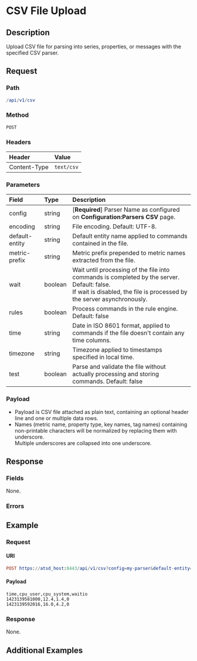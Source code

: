 # CSV File Upload

## Description

Upload CSV file for parsing into series, properties, or messages with the specified CSV parser.

## Request

### Path 

```elm
/api/v1/csv
```

### Method

```
POST 
```

### Headers

|**Header**|**Value**|
|:---|:---|
| Content-Type | `text/csv` |

### Parameters

| **Field** | **Type** | **Description** |
|:---|:---|:---|
| config   | string   | [**Required**] Parser Name as configured on **Configuration:Parsers CSV** page.|
| encoding      | string   | File encoding. Default: UTF-8.|
| default-entity| string | Default entity name applied to commands contained in the file. |
| metric-prefix | string | Metric prefix prepended to metric names extracted from the file. |
| wait | boolean | Wait until processing of the file into commands is completed by the server. Default: false.<br>If wait is disabled, the file is processed by the server asynchronously. | 
| rules | boolean | Process commands in the rule engine. Default: false | 
| time | string | Date in ISO 8601 format, applied to commands if the file doesn't contain any time columns. | 
| timezone | string | Timezone applied to timestamps specified in local time. | 
| test | boolean | Parse and validate the file without actually processing and storing commands. Default: false | 

### Payload

* Payload is CSV file attached as plain text, containing an optional header line and one or multiple data rows.
* Names (metric name, property type, key names, tag names) containing non-printable characters will be normalized by replacing them with underscore. <br>Multiple underscores are collapsed into one underscore.

## Response 

### Fields

None.

### Errors

## Example 

### Request 

#### URI

```elm
POST https://atsd_host:8443/api/v1/csv?config=my-parser&default-entity=nurswgvml007
```

#### Payload

```ls
time,cpu_user,cpu_system,waitio
1423139581000,12.4,1.4,0
1423139592016,16.0,4.2,0
```

### Response

None.

## Additional Examples


